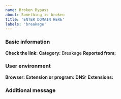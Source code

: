 ```yaml
---
name: Broken Bypass
about: Something is broken
title: 'ENTER DOMAIN HERE'
labels: 'breakage'
---
```


<!-- Please read this https://github.com/bogachenko/fuckfuckadblock/wiki/Support-policy#report before posting your report. -->
### Basic information

**Check the link:** <!-- Next to this phrase, include the link you want to test. -->
**Category:** Breakage
**Reported from:** <!-- In which country is your IP address? -->

### User environment

**Browser:** <!-- Write here the name of the browser and its version. -->
**Extension or program:** <!-- Only uBlock Origin or Adguard. -->
**DNS:** <!-- Are you using any third-party DNS server? -->
**Extensions:** <!-- What add-ons do you use in your browser? -->

### Additional message

<!-- Write only useful information here, if it is not there, delete this field. -->